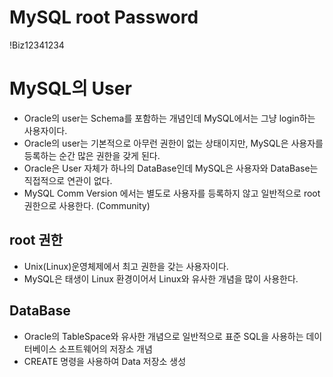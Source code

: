 # MySQL root Password
!Biz12341234

# MySQL의 User
* Oracle의 user는 Schema를 포함하는 개념인데 MySQL에서는 그냥 login하는 사용자이다.
* Oracle의 user는 기본적으로 아무런 권한이 없는 상태이지만, MySQL은 사용자를 등록하는 순간 많은 권한을 갖게 된다.
* Oracle은 User 자체가 하나의 DataBase인데 MySQL은 사용자와 DataBase는 직접적으로 연관이 없다.
* MySQL Comm Version 에서는 별도로 사용자를 등록하지 않고 일반적으로 root 권한으로 사용한다. (Community)

## root 권한
* Unix(Linux)운영체제에서 최고 권한을 갖는 사용자이다.
* MySQL은 태생이 Linux 환경이어서 Linux와 유사한 개념을 많이 사용한다.

## DataBase
* Oracle의 TableSpace와 유사한 개념으로 일반적으로 표준 SQL을 사용하는 데이터베이스 소프트웨어의 저장소 개념 
* CREATE 명령을 사용하여 Data 저장소 생성